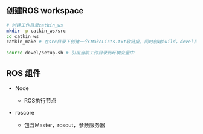 ## 创建ROS workspace

```bash
# 创建工作目录catkin_ws
mkdir -p catkin_ws/src
cd catkin_ws
catkin_make # 在src目录下创建一个CMakeLists.txt软链接，同时创建build，devel目录

source devel/setup.sh # 引用当前工作目录到环境变量中
```

## ROS 组件

* Node
  * ROS执行节点

* roscore
  * 包含Master，rosout，参数服务器

